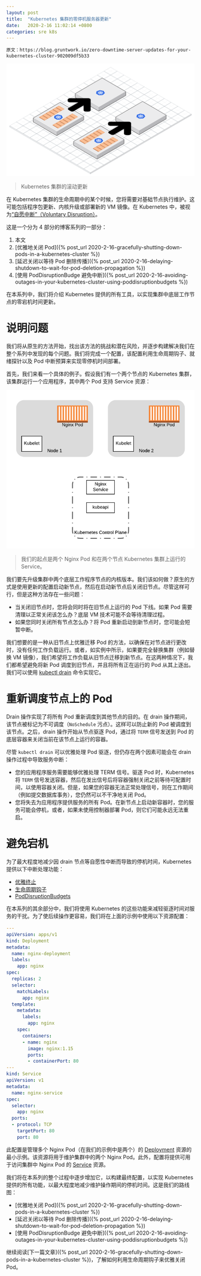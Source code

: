```yaml
---
layout: post
title:  "Kubernetes 集群的零停机服务器更新"
date:   2020-2-16 11:02:14 +0800
categories: sre k8s
---
```


    原文：https://blog.gruntwork.io/zero-downtime-server-updates-for-your-kubernetes-cluster-902009df5b33

![zero-downtime-server-updates-for-your-kubernetes-cluster-1](/assets/img/zero-downtime-server-updates-for-your-kubernetes-cluster-1.png)
> Kubernetes 集群的滚动更新

在 Kubernetes 集群的生命周期中的某个时候，您将需要对基础节点执行维护。这可能包括程序包更新、内核升级或部署新的 VM 镜像。在 Kubernetes 中，被视为[“自愿中断”（Voluntary Disruption）](https://kubernetes.io/docs/concepts/workloads/pods/disruptions/#voluntary-and-involuntary-disruptions)。

这是一个分为 4 部分的博客系列的一部分：

1. 本文
1. [优雅地关闭 Pod]({% post_url 2020-2-16-gracefully-shutting-down-pods-in-a-kubernetes-cluster %})
1. [延迟关闭以等待 Pod 删除传播]({% post_url 2020-2-16-delaying-shutdown-to-wait-for-pod-deletion-propagation %})
1. [使用 PodDisruptionBudge 避免中断]({% post_url 2020-2-16-avoiding-outages-in-your-kubernetes-cluster-using-poddisruptionbudgets %})

在本系列中，我们将介绍 Kubernetes 提供的所有工具，以实现集群中底层工作节点的零宕机时间更新。

# 说明问题

我们将从原生的方法开始，找出该方法的挑战和潜在风险，并逐步构建解决我们在整个系列中发现的每个问题。我们将完成一个配置，该配置利用生命周期钩子、就绪探针以及 Pod 中断预算来实现零停机时间部署。

首先，我们来看一个具体的例子。假设我们有一个两个节点的 Kubernetes 集群，该集群运行一个应用程序，其中两个 Pod 支持 Service 资源：

![zero-downtime-server-updates-for-your-kubernetes-cluster-2](/assets/img/zero-downtime-server-updates-for-your-kubernetes-cluster-2.png)
> 我们的起点是两个 Nginx Pod 和在两个节点 Kubernetes 集群上运行的 Service。

我们要先升级集群中两个底层工作程序节点的内核版本。我们该如何做？原生的方式是使用更新的配置启动新节点，然后在启动新节点后关闭旧节点。尽管这样可行，但是这种方法存在一些问题：

* 当关闭旧节点时，您将会同时将在旧节点上运行的 Pod 下线。如果 Pod 需要清理以正常关闭该怎么办？底层 VM 技术可能不会等待清理过程。
* 如果您同时关闭所有节点怎么办？将 Pod 重新启动到新节点时，您可能会短暂中断。

我们想要的是一种从旧节点上优雅迁移 Pod 的方法，以确保在对节点进行更改时，没有任何工作负载运行。或者，如实例中所示，如果要完全替换集群（例如替换 VM 镜像），我们希望将工作负载从旧节点迁移到新节点。在这两种情况下，我们都希望避免将新 Pod 调度到旧节点，并且将所有正在运行的 Pod 从其上逐出。我们可以使用 [kubectl drain](https://kubernetes.io/docs/tasks/administer-cluster/safely-drain-node/) 命令实现它。

# 重新调度节点上的 Pod

Drain 操作实现了将所有 Pod 重新调度到其他节点的目的。在 drain 操作期间，该节点被标记为不可调度（`NoSchedule` 污点）。这样可以防止新的 Pod 被调度到该节点。之后，drain 操作开始从节点驱逐 Pod，通过将 `TERM` 信号发送到 Pod 的底层容器来关闭当前在该节点上运行的容器。

尽管 `kubectl drain` 可以优雅处理 Pod 驱逐，但仍存在两个因素可能会在 drain 操作过程中导致服务中断：

* 您的应用程序服务需要能够优雅处理 TERM 信号。驱逐 Pod 时，Kubernetes 将 `TERM` 信号发送容器，然后在发出信号后将容器强制关闭之前等待可配置时间，以使用容器关闭。但是，如果您的容器无法正常处理信号，则在工作期间（例如提交数据库事务），您仍然可以不干净地关闭 Pod。
* 您将失去为应用程序提供服务的所有 Pod。在新节点上启动新容器时，您的服务可能会停机，或者，如果未使用控制器部署 Pod，则它们可能永远无法重启。

# 避免宕机

为了最大程度地减少因 drain 节点等自愿性中断而导致的停机时间，Kubernetes 提供以下中断处理功能：

* [优雅终止](https://kubernetes.io/docs/concepts/workloads/pods/pod/#termination-of-pods)
* [生命周期钩子](https://kubernetes.io/docs/concepts/containers/container-lifecycle-hooks/)
* [PodDisruptionBudgets](https://kubernetes.io/docs/concepts/workloads/pods/disruptions/#how-disruption-budgets-work)

在本系列的其余部分中，我们将使用 Kubernetes 的这些功能来减轻驱逐时间对服务的干扰。为了使后续操作更容易，我们将在上面的示例中使用以下资源配置：

```yaml
---
apiVersion: apps/v1
kind: Deployment
metadata:
  name: nginx-deployment
  labels:
    app: nginx
spec:
  replicas: 2
  selector:
    matchLabels:
      app: nginx
  template:
    metadata:
      labels:
        app: nginx
    spec:
      containers:
      - name: nginx
        image: nginx:1.15
        ports:
        - containerPort: 80
---
kind: Service
apiVersion: v1
metadata:
  name: nginx-service
spec:
  selector:
    app: nginx
  ports:
  - protocol: TCP
    targetPort: 80
    port: 80
```

此配置是管理多个 Nginx Pod（在我们的示例中是两个）的 [Deployment](https://kubernetes.io/docs/concepts/workloads/controllers/deployment/) 资源的最小示例。该资源将用于维护集群中的两个 Nginx Pod。此外，配置将提供可用于访问集群中 Nginx Pod 的 [Service](https://kubernetes.io/docs/concepts/services-networking/service/) 资源。

我们将在本系列的整个过程中逐步增加它，以构建最终配置，以实现 Kubernetes 提供的所有功能，以最大程度地减少维护操作期间的停机时间。这是我们的路线图：

* [优雅地关闭 Pod]({% post_url 2020-2-16-gracefully-shutting-down-pods-in-a-kubernetes-cluster %})
* [延迟关闭以等待 Pod 删除传播]({% post_url 2020-2-16-delaying-shutdown-to-wait-for-pod-deletion-propagation %})
* [使用 PodDisruptionBudge 避免中断]({% post_url 2020-2-16-avoiding-outages-in-your-kubernetes-cluster-using-poddisruptionbudgets %})

继续阅读[下一篇文章]({% post_url 2020-2-16-gracefully-shutting-down-pods-in-a-kubernetes-cluster %})，了解如何利用生命周期钩子来优雅关闭 Pod。
